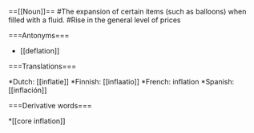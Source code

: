 ==[[Noun]]==
#The expansion of certain items (such as balloons) when filled with a fluid.
#Rise in the general level of prices

===Antonyms===

* [[deflation]]

===Translations===

*Dutch: [[inflatie]]
*Finnish: [[inflaatio]]
*French: inflation
*Spanish: [[inflación]]

===Derivative words===

*[[core inflation]]
